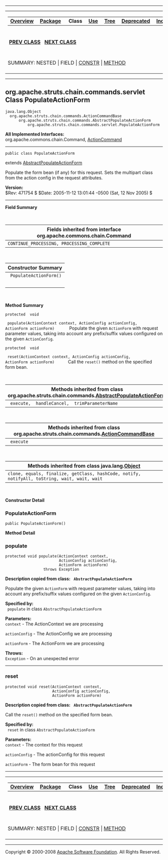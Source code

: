 ------------------------------------------------------------------------

<span id="navbar_top"></span> [](#skip-navbar_top "Skip navigation links")

<table>
<colgroup>
<col width="50%" />
<col width="50%" />
</colgroup>
<tbody>
<tr class="odd">
<td align="left"><span id="navbar_top_firstrow"></span>
<table>
<tbody>
<tr class="odd">
<td align="left"><a href="../../../../../../overview-summary.html.md"><strong>Overview</strong></a> </td>
<td align="left"><a href="package-summary.html.md"><strong>Package</strong></a> </td>
<td align="left"> <strong>Class</strong> </td>
<td align="left"><a href="class-use/PopulateActionForm.html.md"><strong>Use</strong></a> </td>
<td align="left"><a href="package-tree.html.md"><strong>Tree</strong></a> </td>
<td align="left"><a href="../../../../../../deprecated-list.html.md"><strong>Deprecated</strong></a> </td>
<td align="left"><a href="../../../../../../index-all.html.md"><strong>Index</strong></a> </td>
<td align="left"><a href="../../../../../../help-doc.html.md"><strong>Help</strong></a> </td>
</tr>
</tbody>
</table></td>
<td align="left"></td>
</tr>
<tr class="even">
<td align="left"> <a href="../../../../../../org/apache/struts/chain/commands/servlet/PerformInclude.html.md" title="class in org.apache.struts.chain.commands.servlet"><strong>PREV CLASS</strong></a>   <a href="../../../../../../org/apache/struts/chain/commands/servlet/RequestNoCache.html" title="class in org.apache.struts.chain.commands.servlet"><strong>NEXT CLASS</strong></a></td>
<td align="left"><a href="../../../../../../index.html.md?org/apache/struts/chain/commands/servlet/PopulateActionForm.html"><strong>FRAMES</strong></a>    <a href="PopulateActionForm.html"><strong>NO FRAMES</strong></a>    
<a href="../../../../../../allclasses-noframe.html.md"><strong>All Classes</strong></a></td>
</tr>
<tr class="odd">
<td align="left">SUMMARY: NESTED | FIELD | <a href="#constructor_summary">CONSTR</a> | <a href="#method_summary">METHOD</a></td>
<td align="left">DETAIL: FIELD | <a href="#constructor_detail">CONSTR</a> | <a href="#method_detail">METHOD</a></td>
</tr>
</tbody>
</table>

<span id="skip-navbar_top"></span>

------------------------------------------------------------------------

org.apache.struts.chain.commands.servlet
 Class PopulateActionForm
----------------------------------------

    java.lang.Object
      org.apache.struts.chain.commands.ActionCommandBase
          org.apache.struts.chain.commands.AbstractPopulateActionForm
              org.apache.struts.chain.commands.servlet.PopulateActionForm

**All Implemented Interfaces:**  
org.apache.commons.chain.Command, [ActionCommand](../../../../../../org/apache/struts/chain/commands/ActionCommand.html.md "interface in org.apache.struts.chain.commands")

------------------------------------------------------------------------

    public class PopulateActionForm

extends [AbstractPopulateActionForm](../../../../../../org/apache/struts/chain/commands/AbstractPopulateActionForm.html.md "class in org.apache.struts.chain.commands")

Populate the form bean (if any) for this request. Sets the multipart class from the action config in the request attributes.

**Version:**  
$Rev: 471754 $ $Date: 2005-11-12 13:01:44 -0500 (Sat, 12 Nov 2005) $

------------------------------------------------------------------------

<span id="field_summary"></span>

**Field Summary**

 <span id="fields_inherited_from_class_org.apache.commons.chain.Command"></span>

| **Fields inherited from interface org.apache.commons.chain.Command** |
|----------------------------------------------------------------------|
| `CONTINUE_PROCESSING, PROCESSING_COMPLETE`                           |

  <span id="constructor_summary"></span>

| **Constructor Summary** |
|-------------------------|
| ` PopulateActionForm()` 
                          |

  <span id="method_summary"></span>

**Method Summary**

`protected  void`

` populate(ActionContext context, ActionConfig actionConfig, ActionForm actionForm)`
            Populate the given `ActionForm` with request parameter values, taking into account any prefix/suffix values configured on the given `ActionConfig`.

`protected  void`

` reset(ActionContext context, ActionConfig actionConfig, ActionForm actionForm)`
           Call the `reset()` method on the specified form bean.

 <span id="methods_inherited_from_class_org.apache.struts.chain.commands.AbstractPopulateActionForm"></span>

| **Methods inherited from class org.apache.struts.chain.commands.[AbstractPopulateActionForm](../../../../../../org/apache/struts/chain/commands/AbstractPopulateActionForm.html.md "class in org.apache.struts.chain.commands")** |
|--------------------------------------------------------------------------------------------------------------------------------------------------------------------------------------------------------------------------------|
| ` execute,  handleCancel,  trimParameterName`                                                                                                                                                                                  |

 <span id="methods_inherited_from_class_org.apache.struts.chain.commands.ActionCommandBase"></span>

| **Methods inherited from class org.apache.struts.chain.commands.[ActionCommandBase](../../../../../../org/apache/struts/chain/commands/ActionCommandBase.html.md "class in org.apache.struts.chain.commands")** |
|--------------------------------------------------------------------------------------------------------------------------------------------------------------------------------------------------------------|
| ` execute`                                                                                                                                                                                                   |

 <span id="methods_inherited_from_class_java.lang.Object"></span>

| **Methods inherited from class java.lang.[Object](http://java.sun.com/j2se/1.4.2/docs/api/java/lang/Object.html.md?is-external=true "class or interface in java.lang")** |
|-----------------------------------------------------------------------------------------------------------------------------------------------------------------------|
| `clone, equals, finalize, getClass, hashCode, notify, notifyAll, toString, wait, wait, wait`                                                                          |

 

<span id="constructor_detail"></span>

**Constructor Detail**

### PopulateActionForm

    public PopulateActionForm()

<span id="method_detail"></span>

**Method Detail**

### populate

    protected void populate(ActionContext context,
                            ActionConfig actionConfig,
                            ActionForm actionForm)
                     throws Exception

**Description copied from class: ` AbstractPopulateActionForm`**

Populate the given `ActionForm` with request parameter values, taking into account any prefix/suffix values configured on the given `ActionConfig`.

**Specified by:**  
` populate` in class `AbstractPopulateActionForm`

<!-- -->

**Parameters:**  
`context` - The ActionContext we are processing

`actionConfig` - The ActionConfig we are processing

`actionForm` - The ActionForm we are processing

**Throws:**  
`Exception` - On an unexpected error

------------------------------------------------------------------------

### reset

    protected void reset(ActionContext context,
                         ActionConfig actionConfig,
                         ActionForm actionForm)

**Description copied from class: ` AbstractPopulateActionForm`**

Call the `reset()` method on the specified form bean.

**Specified by:**  
` reset` in class `AbstractPopulateActionForm`

<!-- -->

**Parameters:**  
`context` - The context for this request

`actionConfig` - The actionConfig for this request

`actionForm` - The form bean for this request

------------------------------------------------------------------------

<span id="navbar_bottom"></span> [](#skip-navbar_bottom "Skip navigation links")

<table>
<colgroup>
<col width="50%" />
<col width="50%" />
</colgroup>
<tbody>
<tr class="odd">
<td align="left"><span id="navbar_bottom_firstrow"></span>
<table>
<tbody>
<tr class="odd">
<td align="left"><a href="../../../../../../overview-summary.html.md"><strong>Overview</strong></a> </td>
<td align="left"><a href="package-summary.html.md"><strong>Package</strong></a> </td>
<td align="left"> <strong>Class</strong> </td>
<td align="left"><a href="class-use/PopulateActionForm.html.md"><strong>Use</strong></a> </td>
<td align="left"><a href="package-tree.html.md"><strong>Tree</strong></a> </td>
<td align="left"><a href="../../../../../../deprecated-list.html.md"><strong>Deprecated</strong></a> </td>
<td align="left"><a href="../../../../../../index-all.html.md"><strong>Index</strong></a> </td>
<td align="left"><a href="../../../../../../help-doc.html.md"><strong>Help</strong></a> </td>
</tr>
</tbody>
</table></td>
<td align="left"></td>
</tr>
<tr class="even">
<td align="left"> <a href="../../../../../../org/apache/struts/chain/commands/servlet/PerformInclude.html.md" title="class in org.apache.struts.chain.commands.servlet"><strong>PREV CLASS</strong></a>   <a href="../../../../../../org/apache/struts/chain/commands/servlet/RequestNoCache.html" title="class in org.apache.struts.chain.commands.servlet"><strong>NEXT CLASS</strong></a></td>
<td align="left"><a href="../../../../../../index.html.md?org/apache/struts/chain/commands/servlet/PopulateActionForm.html"><strong>FRAMES</strong></a>    <a href="PopulateActionForm.html"><strong>NO FRAMES</strong></a>    
<a href="../../../../../../allclasses-noframe.html.md"><strong>All Classes</strong></a></td>
</tr>
<tr class="odd">
<td align="left">SUMMARY: NESTED | FIELD | <a href="#constructor_summary">CONSTR</a> | <a href="#method_summary">METHOD</a></td>
<td align="left">DETAIL: FIELD | <a href="#constructor_detail">CONSTR</a> | <a href="#method_detail">METHOD</a></td>
</tr>
</tbody>
</table>

<span id="skip-navbar_bottom"></span>

------------------------------------------------------------------------

Copyright © 2000-2008 [Apache Software Foundation](http://www.apache.org/). All Rights Reserved.
